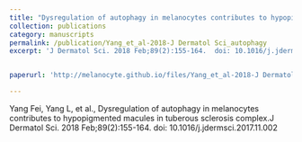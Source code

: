 ```yaml
---
title: "Dysregulation of autophagy in melanocytes contributes to hypopigmented macules in tuberous sclerosis complex"
collection: publications
category: manuscripts
permalink: /publication/Yang_et_al-2018-J Dermatol Sci_autophagy
excerpt: 'J Dermatol Sci. 2018 Feb;89(2):155-164.  doi: 10.1016/j.jdermsci.2017.11.002'


paperurl: 'http://melanocyte.github.io/files/Yang_et_al-2018-J Dermatol Sci_autophagy.pdf'

---
```

Yang Fei, Yang L, et al., Dysregulation of autophagy in melanocytes contributes to hypopigmented macules in tuberous sclerosis complex.J Dermatol Sci. 2018 Feb;89(2):155-164.  doi: 10.1016/j.jdermsci.2017.11.002